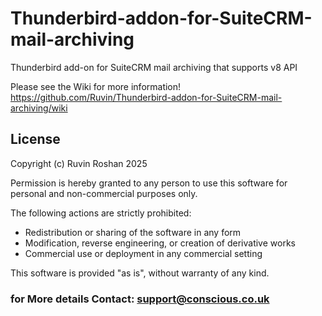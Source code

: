 # Thunderbird-addon-for-SuiteCRM-mail-archiving
Thunderbird add-on for SuiteCRM mail archiving that supports v8 API

Please see the Wiki for more information! 
https://github.com/Ruvin/Thunderbird-addon-for-SuiteCRM-mail-archiving/wiki


## License
Copyright (c) Ruvin Roshan 2025

Permission is hereby granted to any person to use this software for personal and non-commercial purposes only.

The following actions are strictly prohibited:
- Redistribution or sharing of the software in any form
- Modification, reverse engineering, or creation of derivative works
- Commercial use or deployment in any commercial setting

This software is provided "as is", without warranty of any kind.

### for More details Contact: support@conscious.co.uk
